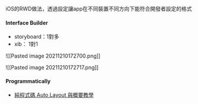 iOS的RWD做法，透過設定讓app在不同裝置不同方向下能符合開發者設定的格式

#### Interface Builder
- storyboard：1對多
- xib： 1對1

![[Pasted image 20211210172700.png]]

![[Pasted image 20211210172717.png]]

#### Programmatically
- [純程式碼 Auto Layout 與概要教學](https://denkeni.medium.com/純程式碼-auto-layout-與概要教學-一-6077dd73dd3f)
